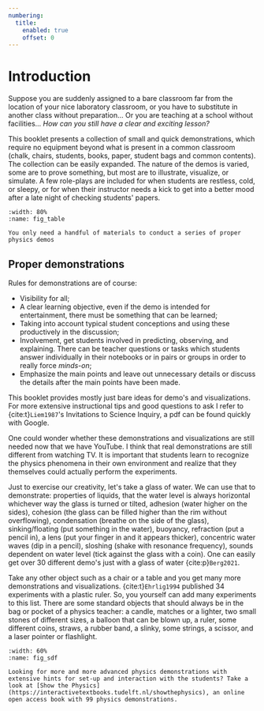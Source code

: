 ```yaml
---
numbering:
  title:
    enabled: true
    offset: 0
---
```


# Introduction

Suppose you are suddenly assigned to a bare classroom far from the location of your nice laboratory classroom, or you have to substitute in another class without preparation... Or you are teaching at a school without facilities... *How can you still have a clear and exciting lesson?* 

This booklet presents a collection of small and quick demonstrations, which require no equipment beyond what is present in a common classroom (chalk, chairs, students, books, paper, student bags and common contents). The collection can be easily expanded. The nature of the demos is varied, some are to prove something, but most are to illustrate, visualize, or simulate. A few role-plays are included for when students are restless, cold, or sleepy, or for when their instructor needs a kick to get into a better mood after a late night of checking students' papers.

```{figure} images/20250513_085023.jpg
:width: 80%
:name: fig_table

You only need a handful of materials to conduct a series of proper physics demos
```

## Proper demonstrations
Rules for demonstrations are of course:

-   Visibility for all;
-   A clear learning objective, even if the demo is intended for entertainment, there must be something that can be learned;
-   Taking into account typical student conceptions and using these productively in the discussion;
-   Involvement, get students involved in predicting, observing, and explaining. There can be teacher questions or tasks which students answer individually in their notebooks or in pairs or groups in order to really force *minds-on*;
-   Emphasize the main points and leave out unnecessary details or discuss the details after the main points have been made.

This booklet provides mostly just bare ideas for demo's and visualizations. For more extensive instructional tips and good questions to ask I refer to {cite:t}`Liem1987`'s Invitations to Science Inquiry, a pdf can be found quickly with Google.

One could wonder whether these demonstrations and visualizations are still needed now that we have YouTube. I think that real demonstrations are still different from watching TV. It is important that students learn to recognize the physics phenomena in their own environment and realize that they themselves could actually perform the experiments.

Just to exercise our creativity, let's take a glass of water. We can use that to demonstrate: properties of liquids, that the water level is always horizontal whichever way the glass is turned or tilted, adhesion (water higher on the sides), cohesion (the glass can be filled higher than the rim without overflowing), condensation (breathe on the side of the glass), sinking/floating (put something in the water), buoyancy, refraction (put a pencil in), a lens (put your finger in and it appears thicker), concentric water waves (dip in a pencil), sloshing (shake with resonance frequency), sounds dependent on water level (tick against the glass with a coin). One can easily get over 30 different demo's just with a glass of water {cite:p}`Berg2021`. 

Take any other object such as a chair or a table and you get many more demonstrations and visualizations. {cite:t}`Ehrlig1994` published 34 experiments with a plastic ruler. So, you yourself can add many experiments to this list. There are some standard objects that should always be in the bag or pocket of a physics teacher: a candle, matches or a lighter, two small stones of different sizes, a balloon that can be blown up, a ruler, some different coins, straws, a rubber band, a slinky, some strings, a scissor, and a laser pointer or flashlight.

```{figure} images/sdfcover.jpg
:width: 60%
:name: fig_sdf

Looking for more and more advanced physics demonstrations with extensive hints for set-up and interaction with the students? Take a look at [Show the Physics](https://interactivetextbooks.tudelft.nl/showthephysics), an online open access book with 99 physics demonstrations.
```


